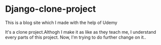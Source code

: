 # Django-clone-project
This is a blog site which I made with the help of Udemy

It's a clone project.Althogh I make it as like as they teach me, I understand every parts of this project.
Now, I'm trying to do further change on it..
